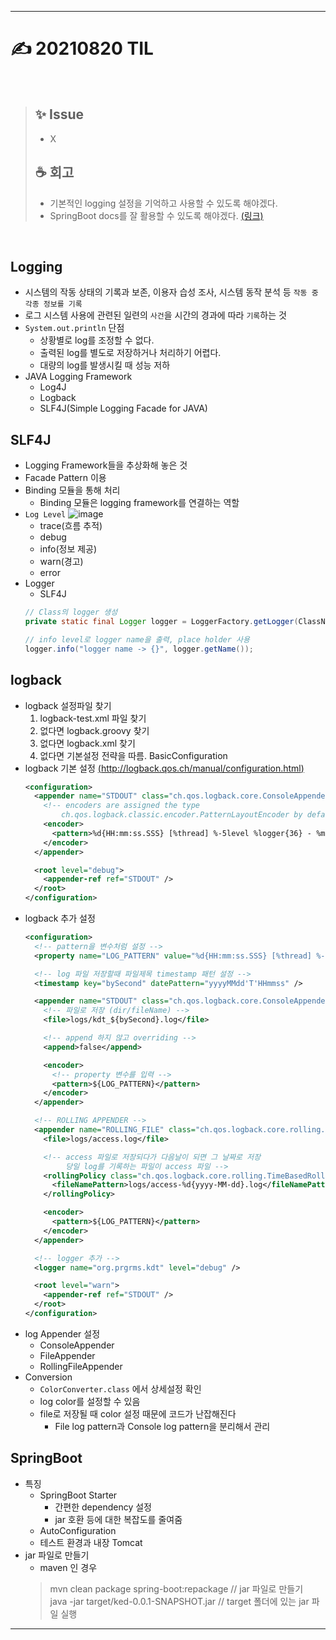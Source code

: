 ___
# ✍ 20210820 TIL

<br>

> ## ✨ Issue
> - X
> 
> ## ☕ 회고
> - 기본적인 logging 설정을 기억하고 사용할 수 있도록 해야겠다.
> - SpringBoot docs를 잘 활용할 수 있도록 해야겠다. [(링크)](https://docs.spring.io/spring-boot/docs/2.5.4/reference/htmlsingle/)

<br>

## Logging
- 시스템의 작동 상태의 기록과 보존, 이용자 습성 조사, 시스템 동작 분석 등 `작동 중 각종 정보를 기록`
- 로그 시스템 사용에 관련된 일련의 `사건`을 시간의 경과에 따라 `기록`하는 것
- `System.out.println` 단점
  - 상황별로 log를 조정할 수 없다.
  - 출력된 log를 별도로 저장하거나 처리하기 어렵다.
  - 대량의 log를 발생시킬 때 성능 저하
- JAVA Logging Framework
  - Log4J
  - Logback
  - SLF4J(Simple Logging Facade for JAVA)
##

## SLF4J
- Logging Framework들을 추상화해 놓은 것
- Facade Pattern 이용
- Binding 모듈을 통해 처리
  - Binding 모듈은 logging framework를 연결하는 역할
- `Log Level`
  ![image](https://user-images.githubusercontent.com/60170616/132976539-f5743e54-0fd2-4edf-ab11-644404c41999.png)
  - trace(흐름 추적)
  - debug
  - info(정보 제공)
  - warn(경고)
  - error
- Logger
  - SLF4J
  ```java
  // Class의 logger 생성
  private static final Logger logger = LoggerFactory.getLogger(ClassName.class);

  // info level로 logger name을 출력, place holder 사용
  logger.info("logger name -> {}", logger.getName());
  ```
##

## logback
- logback 설정파일 찾기
  1. logback-test.xml 파일 찾기
  2. 없다면 logback.groovy 찾기
  3. 없다면 logback.xml 찾기
  4. 없다면 기본설정 전략을 따름. BasicConfiguration
- logback 기본 설정 [(http://logback.qos.ch/manual/configuration.html)](http://logback.qos.ch/manual/configuration.html)
  ```xml
  <configuration>
    <appender name="STDOUT" class="ch.qos.logback.core.ConsoleAppender">
      <!-- encoders are assigned the type
          ch.qos.logback.classic.encoder.PatternLayoutEncoder by default -->
      <encoder>
        <pattern>%d{HH:mm:ss.SSS} [%thread] %-5level %logger{36} - %msg%n</pattern>
      </encoder>
    </appender>

    <root level="debug">
      <appender-ref ref="STDOUT" />
    </root>
  </configuration>
  ```
- logback 추가 설정
  ```xml
  <configuration>
    <!-- pattern을 변수처럼 설정 -->
    <property name="LOG_PATTERN" value="%d{HH:mm:ss.SSS} [%thread] %-5level %logger{36} - %msg%n" />

    <!-- log 파일 저장할때 파일제목 timestamp 패턴 설정 -->
    <timestamp key="bySecond" datePattern="yyyyMMdd'T'HHmmss" />

    <appender name="STDOUT" class="ch.qos.logback.core.ConsoleAppender">
      <!-- 파일로 저장 (dir/fileName) -->
      <file>logs/kdt_${bySecond}.log</file>

      <!-- append 하지 않고 overriding -->
      <append>false</append>

      <encoder>
        <!-- property 변수를 입력 -->
        <pattern>${LOG_PATTERN}</pattern>
      </encoder>
    </appender>

    <!-- ROLLING APPENDER -->
    <appender name="ROLLING_FILE" class="ch.qos.logback.core.rolling.RollingFileAppender">
      <file>logs/access.log</file>

      <!-- access 파일로 저장되다가 다음날이 되면 그 날짜로 저장
           당일 log를 기록하는 파일이 access 파일 -->
      <rollingPolicy class="ch.qos.logback.core.rolling.TimeBasedRollingPolicy">
        <fileNamePattern>logs/access-%d{yyyy-MM-dd}.log</fileNamePattern>
      </rollingPolicy>

      <encoder>
        <pattern>${LOG_PATTERN}</pattern>
      </encoder>
    </appender>

    <!-- logger 추가 -->
    <logger name="org.prgrms.kdt" level="debug" />

    <root level="warn">
      <appender-ref ref="STDOUT" />
    </root>
  </configuration>
  ```
- log Appender 설정
  - ConsoleAppender
  - FileAppender
  - RollingFileAppender
- Conversion
  - `ColorConverter.class` 에서 상세설정 확인
  - log color를 설정할 수 있음
  - file로 저장될 때 color 설정 때문에 코드가 난잡해진다
    - File log pattern과 Console log pattern을 분리해서 관리
##

## SpringBoot
- 특징
  - SpringBoot Starter
    - 간편한 dependency 설정
    - jar 호환 등에 대한 복잡도를 줄여줌
  - AutoConfiguration
  - 테스트 환경과 내장 Tomcat
- jar 파일로 만들기
  - maven 인 경우
  > mvn clean package spring-boot:repackage // jar 파일로 만들기  
  > java -jar target/ked-0.0.1-SNAPSHOT.jar // target 폴더에 있는 jar 파일 실행
___